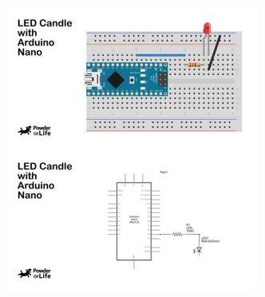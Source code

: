 ![Button_Toggling_Servo](LED_Candle_w-Nano_breadboard.png)
![Button_Toggling_Servo](LED_Candle_w-Nano_schematic.png)
